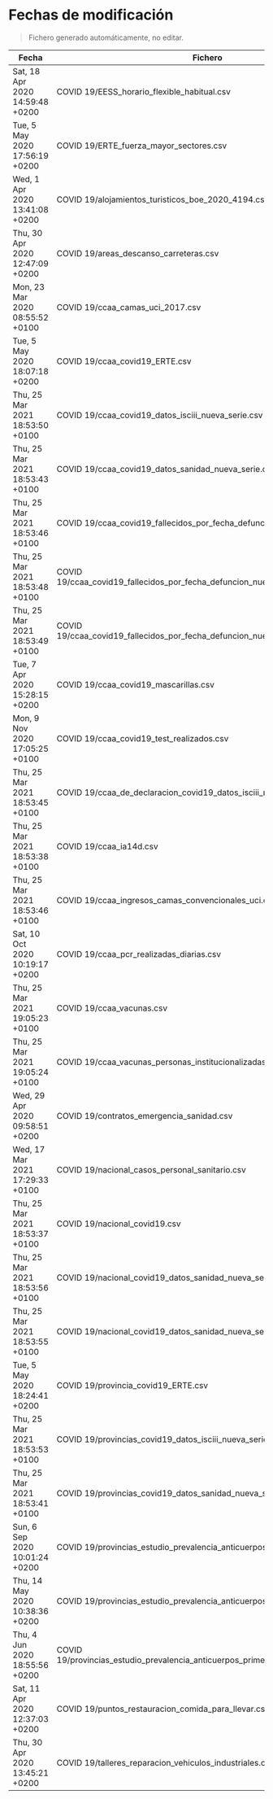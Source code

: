 # Fechas de modificación

> Fichero generado automáticamente, no editar.

| Fecha                           | Fichero                  |
|---------------------------------|--------------------------|
| Sat, 18 Apr 2020 14:59:48 +0200  | COVID 19/EESS_horario_flexible_habitual.csv |
| Tue, 5 May 2020 17:56:19 +0200  | COVID 19/ERTE_fuerza_mayor_sectores.csv |
| Wed, 1 Apr 2020 13:41:08 +0200  | COVID 19/alojamientos_turisticos_boe_2020_4194.csv |
| Thu, 30 Apr 2020 12:47:09 +0200  | COVID 19/areas_descanso_carreteras.csv |
| Mon, 23 Mar 2020 08:55:52 +0100  | COVID 19/ccaa_camas_uci_2017.csv |
| Tue, 5 May 2020 18:07:18 +0200  | COVID 19/ccaa_covid19_ERTE.csv |
| Thu, 25 Mar 2021 18:53:50 +0100  | COVID 19/ccaa_covid19_datos_isciii_nueva_serie.csv |
| Thu, 25 Mar 2021 18:53:43 +0100  | COVID 19/ccaa_covid19_datos_sanidad_nueva_serie.csv |
| Thu, 25 Mar 2021 18:53:46 +0100  | COVID 19/ccaa_covid19_fallecidos_por_fecha_defuncion_nueva_serie.csv |
| Thu, 25 Mar 2021 18:53:48 +0100  | COVID 19/ccaa_covid19_fallecidos_por_fecha_defuncion_nueva_serie_long.csv |
| Thu, 25 Mar 2021 18:53:49 +0100  | COVID 19/ccaa_covid19_fallecidos_por_fecha_defuncion_nueva_serie_original.csv |
| Tue, 7 Apr 2020 15:28:15 +0200  | COVID 19/ccaa_covid19_mascarillas.csv |
| Mon, 9 Nov 2020 17:05:25 +0100  | COVID 19/ccaa_covid19_test_realizados.csv |
| Thu, 25 Mar 2021 18:53:45 +0100  | COVID 19/ccaa_de_declaracion_covid19_datos_isciii_nueva_serie.csv |
| Thu, 25 Mar 2021 18:53:38 +0100  | COVID 19/ccaa_ia14d.csv |
| Thu, 25 Mar 2021 18:53:46 +0100  | COVID 19/ccaa_ingresos_camas_convencionales_uci.csv |
| Sat, 10 Oct 2020 10:19:17 +0200  | COVID 19/ccaa_pcr_realizadas_diarias.csv |
| Thu, 25 Mar 2021 19:05:23 +0100  | COVID 19/ccaa_vacunas.csv |
| Thu, 25 Mar 2021 19:05:24 +0100  | COVID 19/ccaa_vacunas_personas_institucionalizadas.csv |
| Wed, 29 Apr 2020 09:58:51 +0200  | COVID 19/contratos_emergencia_sanidad.csv |
| Wed, 17 Mar 2021 17:29:33 +0100  | COVID 19/nacional_casos_personal_sanitario.csv |
| Thu, 25 Mar 2021 18:53:37 +0100  | COVID 19/nacional_covid19.csv |
| Thu, 25 Mar 2021 18:53:56 +0100  | COVID 19/nacional_covid19_datos_sanidad_nueva_serie.csv |
| Thu, 25 Mar 2021 18:53:55 +0100  | COVID 19/nacional_covid19_datos_sanidad_nueva_serie_grupos_edad.csv |
| Tue, 5 May 2020 18:24:41 +0200  | COVID 19/provincia_covid19_ERTE.csv |
| Thu, 25 Mar 2021 18:53:53 +0100  | COVID 19/provincias_covid19_datos_isciii_nueva_serie.csv |
| Thu, 25 Mar 2021 18:53:41 +0100  | COVID 19/provincias_covid19_datos_sanidad_nueva_serie.csv |
| Sun, 6 Sep 2020 10:01:24 +0200  | COVID 19/provincias_estudio_prevalencia_anticuerpos_final.csv |
| Thu, 14 May 2020 10:38:36 +0200  | COVID 19/provincias_estudio_prevalencia_anticuerpos_primera_ronda.csv |
| Thu, 4 Jun 2020 18:55:56 +0200  | COVID 19/provincias_estudio_prevalencia_anticuerpos_primera_y_segunda_ronda.csv |
| Sat, 11 Apr 2020 12:37:03 +0200  | COVID 19/puntos_restauracion_comida_para_llevar.csv |
| Thu, 30 Apr 2020 13:45:21 +0200  | COVID 19/talleres_reparacion_vehiculos_industriales.csv |
